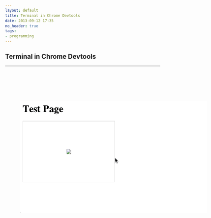 ```yaml
---
layout: default
title: Terminal in Chrome Devtools
date: 2013-09-12 17:35
no_header: true
tags: 
- programming
---
```


## Terminal in Chrome Devtools
---


<div class='gif-wrapper' style="width: 708px; height: 537px; margin: 0 auto; background:url(/assets/images/browser-background.png) no-repeat; position: relative;">
  <img class='gif' style="width: 608px; height: 366px; margin: 0; position: absolute; top: 100px; left: 49px; border-radius: 0 0 2px 2px; overflow:hidden;" src="/assets/images/devtools-demo.gif" />
</div>
<!--
### Important Update!

If you're on Mac, you can now use this thing *without Node.js backend*. It connects right to your system's terminal and it's awesome! If you're on some other unix-compatible system, please, [help me port it](https://github.com/petethepig/devtools-terminal/tree/master/native-src).

-->
#### How do I install it?

*If you're on a Mac*, just download this [Chrome extension](https://chrome.google.com/webstore/detail/leakmhneaibbdapdoienlkifomjceknl). Install it, and you good to go.
<br>No need to read any further.

#### Oh, but I am not on a Mac

*If you're not on a Mac*, you can connect to your system's terminal via Node.js proxy. It can be localhost or some other remote server.

Install the app:
{% highlight bash %}
npm install -g devtools-terminal
{% endhighlight %}

Start the server:

{% highlight bash %}
devtools-terminal
{% endhighlight %}

Open Developer Tools *(Win/Linux:* ***F12***; *Mac:* ***Cmd + Opt + I*** *)*, click the "Terminal" tab and connect to the server. 
The default port is `8080`.


##### Okay, how do I configure it?

Here is the default configuration:

{% highlight javascript %}
exports.config = {
  users: {
    admin: {
      password: "",
      cwd: process.cwd() //working directory
    }
  },
  port: 8080
};
{% endhighlight %}

This is a JavaScript file. You can pass your config like this:

{% highlight bash %}
remote-terminal.js --config /path/to/config.js 
{% endhighlight %}

If you want something custom, I encourage you to check out the [server's source code](https://raw.github.com/petethepig/devtools-terminal/master/backend/remote-terminal.js), it is a very simple Node.js app.


##### Security

Passwords are not stored on the client, but they are transmitted in plain text. So if you want to use it in production environment, I strongly recommend you to use HTTPS.

#### Possible Use Cases

* `tail -f log/development.log`
* `rails console`
* `psql`
* and many more


#### Thanks to

[Christopher Jeffrey](https://github.com/chjj) for his [term.js](https://github.com/chjj/term.js) library which is awesome.

#### If you like it 
I encourage you to [follow me on Twitter](https://twitter.com/dmi3f) and [GitHub](https://github.com/petethepig)


<style>
  @import url(http://fonts.googleapis.com/css?family=Cabin+Condensed:500&amp;text=Fork%20me%20on%20GitHub);

body{
  overflow-x: hidden;
}

.ribbon{
  position: absolute; 
  top: 42px;
  width: 200px;
  padding: 1px 0;
  background: #000;
  color: #eee;

  -moz-box-shadow: 0 0 10px rgba(0,0,0,0.5);
  -webkit-box-shadow: 0 0 10px rgba(0,0,0,0.5);
  box-shadow: 0 0 10px rgba(0,0,0,0.5);
}

.ribbon.left{
  left: -42px;
  -moz-transform: rotate(-45deg);
  -webkit-transform: rotate(-45deg);
  -o-transform: rotate(-45deg);
  -ms-transform: rotate(-45deg);
  transform: rotate(-45deg);
}

.ribbon.right{
  right: -42px;
  -moz-transform: rotate(45deg);
  -webkit-transform: rotate(45deg);
  -o-transform: rotate(45deg);
  -ms-transform: rotate(45deg);
  transform: rotate(45deg);
}

.ribbon a, 
.ribbon a:visited, 
.ribbon a:active, 
.ribbon a:hover{
  display: block;
  padding: 1px 0;
  height: 24px;
  line-height: 24px;

  color: inherit;  
  text-align: center;
  text-decoration: none;
  font-family: 'Cabin Condensed', sans-serif;
  font-size: 16px;
  font-weight: 500;

  border: 1px solid rgba(255,255,255,0.3);

  -moz-text-shadow: 0 0 10px rgba(0,0,0,0.31);
  -webkit-text-shadow: 0 0 10px rgba(0,0,0,0.31);
  text-shadow: 0 0 10px rgba(0,0,0,0.31);
}

.ribbon.black{
  background: #000;
}

.ribbon.red{
  background: #c00;
}

.ribbon.blue{
  background: #09e;
}

.ribbon.green{
  background: #0a0;
}

.ribbon.orange{
  background: #d80;
}

.ribbon.purple{
  background: #c0c;
}

.ribbon.grey{
  background: #888;
}

.ribbon.white{
  background: #eee;
  color: black;
}
.ribbon.white a{
  border: 2px dotted rgba(100,100,100,0.2);
}


@media (max-width: 910.55556px ){
  .ribbon{
    display: none;
  }

  /* dirty hack for mobile phones */
  .gif-wrapper{
    background: transparent !important;
    width: auto !important;
    height: auto !important;
  }
  .gif{
    width: 90% !important;
    height: auto !important;
    position: static !important;
    margin: 0 auto !important;
    max-width: 608px !important;
  }
}

</style>
<div class="ribbon right red">
  <a href="https://github.com/petethepig/devtools-terminal">Fork me on GitHub</a>
</div>